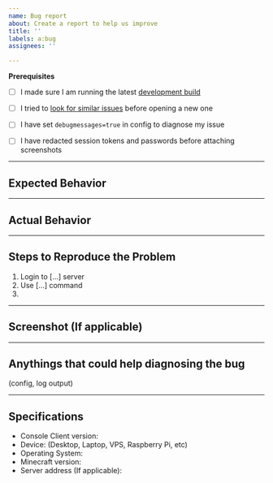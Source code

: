 ```yaml
---
name: Bug report
about: Create a report to help us improve
title: ''
labels: a:bug
assignees: ''

---
```


**Prerequisites**
 - [ ] I made sure I am running the latest [development build](https://ci.appveyor.com/project/ORelio/minecraft-console-client/build/artifacts)
 - [ ] I tried to [look for similar issues](https://github.com/ORelio/Minecraft-Console-Client/issues?q=is%3Aissue) before opening a new one
 - [ ] I have set `debugmessages=true` in config to diagnose my issue
 - [ ] I have redacted session tokens and passwords before attaching screenshots


---
## Expected Behavior


---
## Actual Behavior


---
## Steps to Reproduce the Problem

  1. Login to [...] server
  2. Use [...] command
  3.

---
## Screenshot (If applicable)



---
## Anythings that could help diagnosing the bug
(config, log output)



---
## Specifications

  - Console Client version: 
  - Device: (Desktop, Laptop, VPS, Raspberry Pi, etc)
  - Operating System: 
  - Minecraft version:
  - Server address (If applicable):
